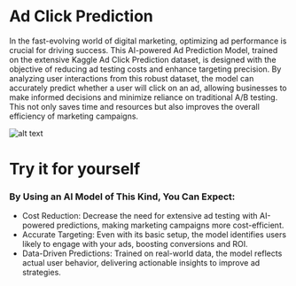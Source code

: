 # Ad Click Prediction

In the fast-evolving world of digital marketing, optimizing ad performance is crucial for driving success. This AI-powered Ad Prediction Model, trained on the extensive Kaggle Ad Click Prediction dataset, is designed with the objective of reducing ad testing costs and enhance targeting precision.
By analyzing user interactions from this robust dataset, the model can accurately predict whether a user will click on an ad, allowing businesses to make informed decisions and minimize reliance on traditional A/B testing. This not only saves time and resources but also improves the overall efficiency of marketing campaigns.

![alt text](https://www.brandchemistry.com.au/hubfs/blog-files/bc-blog-How-to-improve-LinkedIn-ads-with-A_B-split-tests.png)

# Try it for yourself

### By Using an AI Model of This Kind, You Can Expect:
* Cost Reduction: Decrease the need for extensive ad testing with AI-powered predictions, making marketing campaigns more cost-efficient.
* Accurate Targeting: Even with its basic setup, the model identifies users likely to engage with your ads, boosting conversions and ROI.
* Data-Driven Predictions: Trained on real-world data, the model reflects actual user behavior, delivering actionable insights to improve ad strategies.
